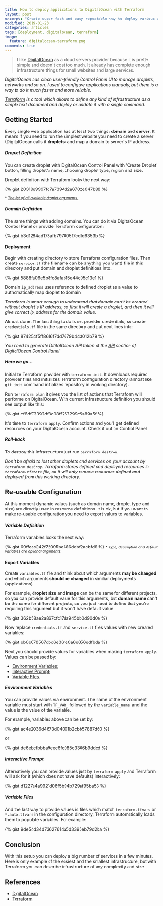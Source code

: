 ```yaml
---
title: How to deploy applications to DigitalOcean with Terraform
layout: post
excerpt: "Create super fast and easy repeatable way to deploy various applications and servers from scratch."
modified: 2019-01-23
categories: articles
tags: [deployment, digitalocean, terraform]
image:
  feature: digitalocean-terraform.png
comments: true
---
```


> I like [DigitalOcean](https://m.do.co/c/fac05d89f2e5) as a cloud servers provider because it is pretty simple and doesn't cost too much. It already has complete enough infrastructure things for small websites and large services.  

*DigitalOcean has clean user-friendly Control Panel UI to manage droplets, networks and so on. I used to configure applications manualy, but there is a way to do it much faster and more reliable.*

*[Terraform](https://www.terraform.io) is a tool which allows to define any kind of infrastructure as a simple text document and deploy or update it with a single command.*

## Getting Started

Every single web application has at least two things: **domain** and **server**. It means if you need to run the simplest website you need to create a server (DigitalOcean calls it **droplets**) and map a domain to server's IP address.

##### Droplet Definition 

You can create droplet with DigitalOcean Control Panel with 'Create Droplet' button, filling droplet's name, choosing droplet type, region and size.

Droplet definition with Terraform looks the next way:

{% gist 20319e9997fd7a7394d2a6702e047b98 %}

<small>* *[The list of all available droplet arguments.](https://www.terraform.io/docs/providers/do/r/droplet.html)*</small>

##### Domain Definition

The same things with adding domains. You can do it via DigitalOcean Control Panel or provide Terraform configuration:

{% gist b3d1284ad178afb797005f7cd1d6353b %}

#### Deployment

Begin with creating directory to store Terraform configuration files. Then create `service.tf` (the filename can be anything you want) file in this directory and put domain and droplet definitions into.

{% gist 5888fa06e5b8fc8afab15e44c95c13e1 %}

Domain `ip_address` uses reference to defined droplet as a value to authomatically map droplet to domain.

*Terraform is smart enough to understand that domain can't be created without droplet's IP address, so first it will create a droplet, and then it will give correct ip_address for the domain value.*

Almost done. The last thing to do is set provider credentials, so create `credentials.tf` file in the same directory and put next lines into:

{% gist 874254f5ff8616f7dd7679b443012b79 %}

*You need to generate DititalOcean API token at the [API](https://cloud.digitalocean.com/settings/api/tokens) section of [DigitalOcean Control Panel](https://cloud.digitalocean.com)*

##### Here we go...

Initialize Terraform provider with `terraform init`. It downloads required provider files and initializes Terraform configuration directory (almost like `git init` command initializes repository in working directory).

Run `terraform plan` it gives you the list of actions that Terraform will performe on DigitalOcean. With current infrastructure definition you should see output like this:

{% gist cf6df72392df8c08ff253299c5a89a5f %}

It's time to `terraform apply`. Confirm actions and you'll get defined resources on your DigitalOcean account. Check it out on Control Panel.

##### Roll-back

To destroy this infrastructure just run `terraform destroy`.

*Don't be afraid to lost other droplets and services on your account by `terraform destroy`. Terraform stores defined and deployed resources in `terraform.tfstate` file, so it will only remove resources defined and deployed from this working directory.*

## Re-usable Configuration

At this moment dynamic values (such as domain name, droplet type and size) are directly used in resource definitions. It is ok, but if you want to make re-usable configuration you need to export values to variables.

##### Variable Definition

Terraform variables looks the next way:

{% gist 69ffccc242f72095ba666debf2aebfd8 %}
<small>* *Type, description and default variables are optional arguments.*</small>

#### Export Variables

Create `variables.tf` file and think about which arguments **may be changed** and which arguments **should be changed** in similiar deployments (applications).

For example, **droplet size** and **image** can be the same for different projects, so you can provide default value for this arguments, but **domain name** can't be the same for different projects, so you just need to define that you're requiring this argument but it won't have default value.

{% gist 362b58ae2a867cfc17da945bb0d90d0e %}

Now replace `credentials.tf` and `service.tf` files values with new created variables:

{% gist eb6e078567dbc6e361e0a8e856edfbda %}

Next you should provide values for variables when making `terraform apply`. Values can be passed by:
 * [Environment Variables](#environment-variables);
 * [Interactive Prompt](#interactive-prompt);
 * [Variable Files](#variables-files).

##### Environment Variables

You can provide values via environment. The name of the environment variable must start with `TF_VAR_` followed by the `variable_name`, and the value is the value of the variable. 

For example, variables above can be set by:

{% gist ac4e2036d4673d04001b2cbb57887d60 %}

or

{% gist de6ebcfbbba9eec6fc085c3306b9ddcd %}

##### Interactive Prompt

Alternatively you can provide values just by `terraform apply` and Terraform will ask for it (which does not have defaults) interactively:

{% gist d1227a4a9921d06f5b94b729af95ba53 %}

##### Variable Files

And the last way to provide values is files which match `terraform.tfvars` or `*.auto.tfvars` in the configuration directory, Terraform automatically loads them to populate variables. For example:

{% gist 9de54d34d73627614a5d3395eb79d2ba %}

## Conclusion

With this setup you can deploy a big number of services in a few minutes. Here is only example of the easiest and the smallest infrastructure, but with Terraform you can describe infrastructure of any complexity and size.

## References

* [DigitalOcean](https://m.do.co/c/fac05d89f2e5)
* [Terraform](https://www.terraform.io)
